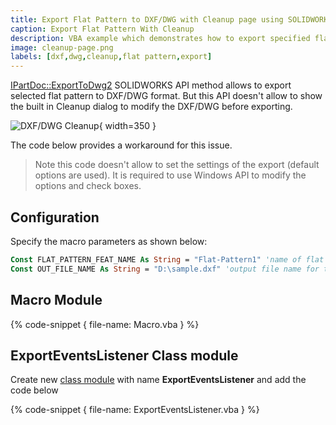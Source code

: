 ```yaml
---
title: Export Flat Pattern to DXF/DWG with Cleanup page using SOLIDWORKS API
caption: Export Flat Pattern With Cleanup
description: VBA example which demonstrates how to export specified flat pattern to DXF/DWG with Cleanup dialog
image: cleanup-page.png
labels: [dxf,dwg,cleanup,flat pattern,export]
---
```

[IPartDoc::ExportToDwg2](https://help.solidworks.com/2014/english/api/sldworksapi/SolidWorks.Interop.sldworks~SolidWorks.Interop.sldworks.IPartDoc~ExportToDWG2.html) SOLIDWORKS API method allows to export selected flat pattern to DXF/DWG format. But this API doesn't allow to show the built in Cleanup dialog to modify the DXF/DWG before exporting.

![DXF/DWG Cleanup](cleanup-page.png){ width=350 }

The code below provides a workaround for this issue.

> Note this code doesn't allow to set the settings of the export (default options are used). It is required to use Windows API to modify the options and check boxes.

## Configuration

Specify the macro parameters as shown below:

~~~vb
Const FLAT_PATTERN_FEAT_NAME As String = "Flat-Pattern1" 'name of flat pattern feature to export
Const OUT_FILE_NAME As String = "D:\sample.dxf" 'output file name for the export
~~~

## Macro Module

{% code-snippet { file-name: Macro.vba } %}

## ExportEventsListener Class module

Create new [class module](/visual-basic/classes/) with name **ExportEventsListener** and add the code below

{% code-snippet { file-name: ExportEventsListener.vba } %}
